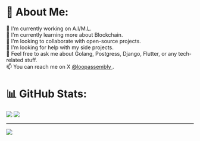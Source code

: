 # 💫 About Me:
🔭 I'm currently working on A.I/M.L.<br>🌱 I'm currently learning more about Blockchain.<br>👯 I'm looking to collaborate with open-source projects.<br>🤔 I'm looking for help with my side projects.<br>💬 Feel free to ask me about Golang, Postgress, Django,  Flutter, or any tech-related stuff.<br>📫 You can reach me on X <a href="https://twitter.com/loopassembly"> @loopassembly </a>.


<!-- ## 🌐 Socials:
[![Discord](https://img.shields.io/badge/Discord-%237289DA.svg?logo=discord&logoColor=white)](htttps://discord.gg/https://discord.gg/eJ8pCwQ3) [![Facebook](https://img.shields.io/badge/Facebook-%231877F2.svg?logo=Facebook&logoColor=white)](https://facebook.com/https://facebook.com/loopassembly) [![Instagram](https://img.shields.io/badge/Instagram-%23E4405F.svg?logo=Instagram&logoColor=white)](https://instagram.com/https://instagram.com/loop_assembly) [![LinkedIn](https://img.shields.io/badge/LinkedIn-%230077B5.svg?logo=linkedin&logoColor=white)](https://linkedin.com/in/https://linkedin.com/in/loopassembly) [![Stack Overflow](https://img.shields.io/badge/-Stackoverflow-FE7A16?logo=stack-overflow&logoColor=white)](https://stackoverflow.com/users/https://stackoverflow.com/users/14141164) [![Twitter](https://img.shields.io/badge/Twitter-%231DA1F2.svg?logo=Twitter&logoColor=white)](https://twitter.com/https://twitter.com/loopassembly) [![YouTube](https://img.shields.io/badge/YouTube-%23FF0000.svg?logo=YouTube&logoColor=white)](https://youtube.com/c/https://www.youtube.com/channel/UCsajQa995VQTgzBNIu5MYFA) -->

<!--# 💻 Tech Stack:
![JavaScript](https://img.shields.io/badge/javascript-%23323330.svg?style=plastic&logo=javascript&logoColor=%23F7DF1E) ![Python](https://img.shields.io/badge/python-3670A0?style=plastic&logo=python&logoColor=ffdd54) ![Dart](https://img.shields.io/badge/dart-%230175C2.svg?style=plastic&logo=dart&logoColor=white) ![C++](https://img.shields.io/badge/heroku-%23430098.svg?style=plastic&logo=heroku&logoColor=white) ![Django](https://img.shields.io/badge/django-%23092E20.svg?style=plastic&logo=django&logoColor=white) ![DjangoREST](https://img.shields.io/badge/DJANGO-REST-ff1709?style=plastic&logo=django&logoColor=white&color=ff1709&labelColor=gray) ![Flutter](https://img.shields.io/badge/Flutter-%2302569B.svg?style=plastic&logo=Flutter&logoColor=white) ![NPM](https://img.shields.io/badge/NPM-%23000000.svg?style=plastic&logo=npm&logoColor=white) ![NodeJS](https://img.shields.io/badge/node.js-6DA55F?style=plastic&logo=node.js&logoColor=white) ![Nginx](https://img.shields.io/badge/nginx-%23009639.svg?style=plastic&logo=nginx&logoColor=white) ![MongoDB](https://img.shields.io/badge/MongoDB-%234ea94b.svg?style=plastic&logo=mongodb&logoColor=white) ![MySQL](https://img.shields.io/badge/mysql-%2300f.svg?style=plastic&logo=mysql&logoColor=white) 	![Figma](https://img.shields.io/badge/figma-%23F24E1E.svg?style=plastic&logo=figma&logoColor=white) ![TensorFlow](https://img.shields.io/badge/TensorFlow-%23FF6F00.svg?style=plastic&logo=TensorFlow&logoColor=white) ![NumPy](https://img.shields.io/badge/numpy-%23013243.svg?style=plastic&logo=numpy&logoColor=white) ![Docker](https://img.shields.io/badge/docker-%230db7ed.svg?style=plastic&logo=docker&logoColor=white)-->
# 📊 GitHub Stats:
![](https://github-readme-stats.vercel.app/api?username=loopassembly&theme=react&hide_border=false&include_all_commits=false&count_private=false)
![](https://github-readme-streak-stats.herokuapp.com/?user=loopassembly&theme=react&hide_border=false)<br/>
<!--![](https://github-readme-stats.vercel.app/api/top-langs/?username=loopassembly&theme=react&hide_border=false&include_all_commits=false&count_private=false&layout=compact)-->

<!--## 🏆 GitHub Trophies
//![](https://github-profile-trophy.vercel.app/?username=loopassembly&theme=onestar&no-frame=false&no-bg=true&margin-w=4) -->

<!--### ✍️ Random Dev Quote
![](https://quotes-github-readme.vercel.app/api?type=horizontal&theme=radical)-->

---
[![](https://visitcount.itsvg.in/api?id=loopassembly&icon=1&color=0)](https://visitcount.itsvg.in)

<!-- Proudly created with GPRM ( https://gprm.itsvg.in ) -->
